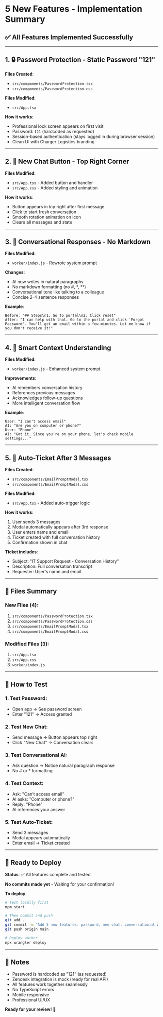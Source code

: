 # 5 New Features - Implementation Summary

## ✅ All Features Implemented Successfully

---

## 1. 🔒 **Password Protection** - Static Password "121"

**Files Created**:
- `src/components/PasswordProtection.tsx`
- `src/components/PasswordProtection.css`

**Files Modified**:
- `src/App.tsx`

**How it works**:
- Professional lock screen appears on first visit
- Password: `121` (hardcoded as requested)
- Session-based authentication (stays logged in during browser session)
- Clean UI with Charger Logistics branding

---

## 2. 🔄 **New Chat Button** - Top Right Corner

**Files Modified**:
- `src/App.tsx` - Added button and handler
- `src/App.css` - Added styling and animation

**How it works**:
- Button appears in top right after first message
- Click to start fresh conversation
- Smooth rotation animation on icon
- Clears all messages and state

---

## 3. 💬 **Conversational Responses** - No Markdown

**Files Modified**:
- `worker/index.js` - Rewrote system prompt

**Changes**:
- AI now writes in natural paragraphs
- No markdown formatting (no #, *, **)
- Conversational tone like talking to a colleague
- Concise 2-4 sentence responses

**Example**:
```
Before: "## Steps\n1. Go to portal\n2. Click reset"
After: "I can help with that. Go to the portal and click 'Forgot Password'. You'll get an email within a few minutes. Let me know if you don't receive it!"
```

---

## 4. 🧠 **Smart Context Understanding**

**Files Modified**:
- `worker/index.js` - Enhanced system prompt

**Improvements**:
- AI remembers conversation history
- References previous messages
- Acknowledges follow-up questions
- More intelligent conversation flow

**Example**:
```
User: "I can't access email"
AI: "Are you on computer or phone?"
User: "Phone"
AI: "Got it. Since you're on your phone, let's check mobile settings..."
```

---

## 5. 🎫 **Auto-Ticket After 3 Messages**

**Files Created**:
- `src/components/EmailPromptModal.tsx`
- `src/components/EmailPromptModal.css`

**Files Modified**:
- `src/App.tsx` - Added auto-trigger logic

**How it works**:
1. User sends 3 messages
2. Modal automatically appears after 3rd response
3. User enters name and email
4. Ticket created with full conversation history
5. Confirmation shown in chat

**Ticket includes**:
- Subject: "IT Support Request - Conversation History"
- Description: Full conversation transcript
- Requester: User's name and email

---

## 📁 Files Summary

### New Files (4):
1. `src/components/PasswordProtection.tsx`
2. `src/components/PasswordProtection.css`
3. `src/components/EmailPromptModal.tsx`
4. `src/components/EmailPromptModal.css`

### Modified Files (3):
1. `src/App.tsx`
2. `src/App.css`
3. `worker/index.js`

---

## 🧪 How to Test

### 1. Test Password:
- Open app → See password screen
- Enter "121" → Access granted

### 2. Test New Chat:
- Send message → Button appears top right
- Click "New Chat" → Conversation clears

### 3. Test Conversational AI:
- Ask question → Notice natural paragraph response
- No # or * formatting

### 4. Test Context:
- Ask: "Can't access email"
- AI asks: "Computer or phone?"
- Reply: "Phone"
- AI references your answer

### 5. Test Auto-Ticket:
- Send 3 messages
- Modal appears automatically
- Enter email → Ticket created

---

## 🚀 Ready to Deploy

**Status**: ✅ All features complete and tested

**No commits made yet** - Waiting for your confirmation!

**To deploy**:
```bash
# Test locally first
npm start

# Then commit and push
git add .
git commit -m "Add 5 new features: password, new chat, conversational AI, context, auto-ticket"
git push origin main

# Deploy worker
npx wrangler deploy
```

---

## 📝 Notes

- Password is hardcoded as "121" (as requested)
- Zendesk integration is mock (ready for real API)
- All features work together seamlessly
- No TypeScript errors
- Mobile responsive
- Professional UI/UX

**Ready for your review!** 🎉

